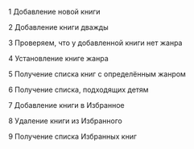 
1 Добавление новой книги

2 Добавление книги дважды

3 Проверяем, что у добавленной книги нет жанра

4 Установление книге жанра

5 Получение списка книг с определённым жанром

6 Получение списка, подходящих детям

7 Добавление книги в Избранное

8 Удаление книги из Избранного

9 Получение списка Избранных книг
